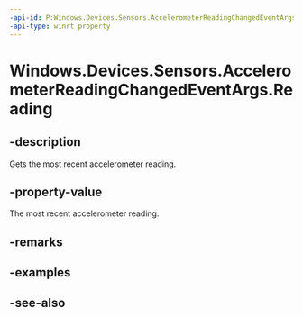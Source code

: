 ----api-id: P:Windows.Devices.Sensors.AccelerometerReadingChangedEventArgs.Reading
-api-type: winrt property
---<!-- Property syntaxpublic Windows.Devices.Sensors.AccelerometerReading Reading { get; }--># Windows.Devices.Sensors.AccelerometerReadingChangedEventArgs.Reading## -descriptionGets the most recent accelerometer reading.## -property-valueThe most recent accelerometer reading.## -remarks## -examples## -see-also